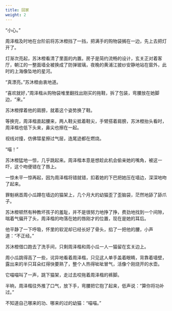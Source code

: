 ```yaml
---
title: 回家
weight: 2
---
```


“小心。”

周泽楷及时地在台阶前将苏沐橙挡了一挡，把满手的购物袋搁在一边，先上去把灯开了。

灯渐次亮起，苏沐橙看清了里面的内置。房子是简约流畅的设计，玄关正对着客厅，朝江的一整面墙全被换成了防弹玻璃，夜晚的黄浦江披纱安静地站在窗外，此时的上海像坠地的星河。

“真漂亮。”苏沐橙由衷地道。

“喜欢就好，”周泽楷从购物袋堆里翻找出刚买的拖鞋，拆了包装，弯腰放在她脚边，“来。”

苏沐橙撑着他的肩膀，就着这个姿势换了鞋。

等换完，周泽楷直起腰来，两人鞋尖抵着鞋尖，手臂搭着肩膀，苏沐橙抬头看时，周泽楷也低下头来，鼻尖也擦在一起。

视线对撞，仿佛彗星擦过气层，连尾迹都在燃烧。

“喵！”

苏沐橙猛地一惊，几乎跳起来。周泽楷本意是想趁此机会偷亲她的嘴角，被这一吓，这个吻便错在了唇上。

一惊未平一惊再起，因为周泽楷将错就错，扣着她的下巴把她压在墙边，深深地吻了起来。

罪魁祸首周小瓜蹲在墙边的猫架上，几个月大的幼猫歪了歪脑袋，茫然地舔了舔爪子。

苏沐橙顿然有种教坏孩子的羞耻，并不是很努力地挣了挣，费劲地找到一个间隙，喘着气偏开了头，周泽楷的吻落在她的唇刚才的位置，现在是她的耳后。

他平静了一下呼吸，怀里的软泥却已经长好了骨头，掐了一把他的腰，小声道：“不正经。”

苏沐橙借口跑去了洗手间，只剩周泽楷和周小瓜一人一猫留在玄关边上。

周小瓜跳得高了一些，诧异地看着周泽楷，只见这人单手盖着眼睛，背靠着墙壁，露出来的半只耳朵红得快要熟了，整个人热得呲呲冒气，活像个刚烧开的水壶。

它喵喵叫了一声，跳下猫架，走过去咬拖着周泽楷的裤脚。

半晌，周泽楷往外推了口气，放下手，弯腰把它抱了起来，低声说：“算你将功补过。”

不知道自己哪来的功、哪来的过的幼猫：“喵喵。”

